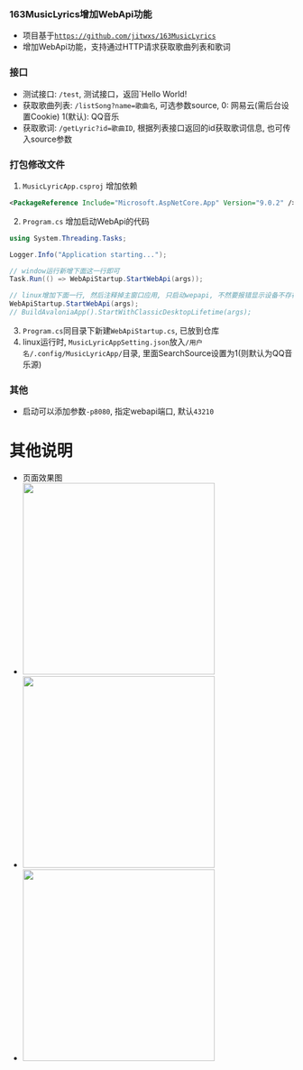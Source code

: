 ### 163MusicLyrics增加WebApi功能
- 项目基于[`https://github.com/jitwxs/163MusicLyrics`](https://github.com/jitwxs/163MusicLyrics)
- 增加WebApi功能，支持通过HTTP请求获取歌曲列表和歌词

### 接口
- 测试接口: `/test`, 测试接口，返回`Hello World!
- 获取歌曲列表: `/listSong?name=歌曲名`, 可选参数source, 0: 网易云(需后台设置Cookie) 1(默认): QQ音乐
- 获取歌词: `/getLyric?id=歌曲ID`, 根据列表接口返回的id获取歌词信息, 也可传入source参数

### 打包修改文件
1. `MusicLyricApp.csproj` 增加依赖
```xml
<PackageReference Include="Microsoft.AspNetCore.App" Version="9.0.2" />
```
2. `Program.cs` 增加启动WebApi的代码
```c#
using System.Threading.Tasks;

Logger.Info("Application starting...");

// window运行新增下面这一行即可
Task.Run(() => WebApiStartup.StartWebApi(args));

// linux增加下面一行, 然后注释掉主窗口应用, 只启动wepapi, 不然要报错显示设备不存在
WebApiStartup.StartWebApi(args);
// BuildAvaloniaApp().StartWithClassicDesktopLifetime(args);

```
3. `Program.cs`同目录下新建`WebApiStartup.cs`, 已放到仓库
4. linux运行时, `MusicLyricAppSetting.json`放入`/用户名/.config/MusicLyricApp/`目录, 里面SearchSource设置为1(则默认为QQ音乐源)

### 其他
- 启动可以添加参数`-p8080`, 指定webapi端口, 默认`43210`

# 其他说明
- 页面效果图
- <img src="https://gcore.jsdelivr.net/gh/dhjz/163MusicLyrics-webapi@master/test.jpg" style="width: 340px;"/>
- <img src="https://gcore.jsdelivr.net/gh/dhjz/163MusicLyrics-webapi@master/listSong.jpg" style="width: 340px;"/>
- <img src="https://gcore.jsdelivr.net/gh/dhjz/163MusicLyrics-webapi@master/getLyric.jpg" style="width: 340px;"/>
